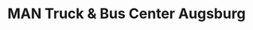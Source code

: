 ---
title: "MAN Truck & Bus Center Augsburg"
url: /gersthofen/man-truck-und-bus-center-augsburg/
shop: Allgemein
---